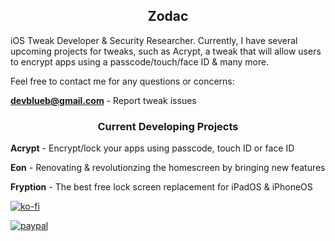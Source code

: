 <H2 align="center">Zodac</H1>

iOS Tweak Developer & Security Researcher. Currently, I have several upcoming projects for tweaks, such as Acrypt, a 
tweak that will allow users to encrypt apps using a passcode/touch/face ID & many more. 

Feel free to contact me for any questions or concerns:

**devblueb@gmail.com** - Report tweak issues

<H3 align="center">Current Developing Projects</H1>


**Acrypt** - Encrypt/lock your apps using passcode, touch ID or face ID 

**Eon** - Renovating & revolutionzing the homescreen by bringing new features

**Fryption** - The best free lock screen replacement for iPadOS & iPhoneOS

[![ko-fi](https://ko-fi.com/img/githubbutton_sm.svg)](https://ko-fi.com/zodacios)

[![paypal](https://github.com/ZodaciOS/ZodaciOS/blob/main/00E20967-AEE3-44BE-9797-EB995CE02DE4.png=250x250)](https://paypal.me/kysonhuang?country.x=CA&locale.x=en_US)